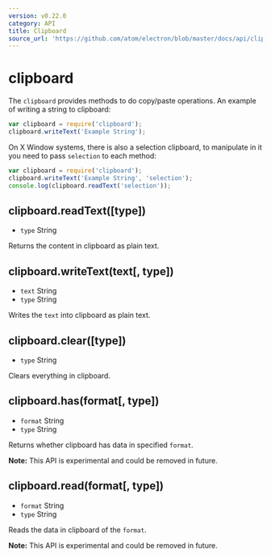 ```yaml
---
version: v0.22.0
category: API
title: Clipboard
source_url: 'https://github.com/atom/electron/blob/master/docs/api/clipboard.md'
---
```


# clipboard

The `clipboard` provides methods to do copy/paste operations. An example of
writing a string to clipboard:

```javascript
var clipboard = require('clipboard');
clipboard.writeText('Example String');
```

On X Window systems, there is also a selection clipboard, to manipulate in it
you need to pass `selection` to each method:

```javascript
var clipboard = require('clipboard');
clipboard.writeText('Example String', 'selection');
console.log(clipboard.readText('selection'));
```

## clipboard.readText([type])

* `type` String

Returns the content in clipboard as plain text.

## clipboard.writeText(text[, type])

* `text` String
* `type` String

Writes the `text` into clipboard as plain text.

## clipboard.clear([type])

* `type` String

Clears everything in clipboard.

## clipboard.has(format[, type])

* `format` String
* `type` String

Returns whether clipboard has data in specified `format`.

**Note:** This API is experimental and could be removed in future.

## clipboard.read(format[, type])

* `format` String
* `type` String

Reads the data in clipboard of the `format`.

**Note:** This API is experimental and could be removed in future.

